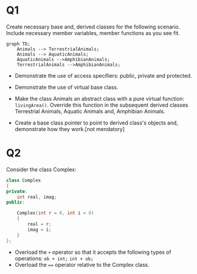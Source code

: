# Q1
Create necessary base and, derived classes for the following scenario. Include necessary member variables, member functions as you see fit.

```mermaid
graph TD;
    Animals --> TerrestrialAnimals;
    Animals --> AquaticAnimals;
    AquaticAnimals -->AmphibianAnimals;
    TerrestrialAnimals -->AmphibianAnimals;
```

- Demonstrate the use of access specifiers: public, private and protected.

- Demonstrate the use of virtual base class.

- Make the class Animals an abstract class with a pure virtual function: ``livingArea()``. Override this function in the subsequent derived classes Terrestrial Animals, Aquatic Animals and, Amphibian Animals.

- Create a base class pointer to point to derived class's objects and, demonstrate how they work.[not mendatory]


# Q2

Consider the class Complex:

```cpp
class Complex
{
private:
    int real, imag;
public:

    Complex(int r = 0, int i = 0)
    {
        real = r;
        imag = i;
    }
};
```

- Overload the ``+`` operator so that it accepts the following types of operations: ``ob + int;`` ``int + ob;``
- Overload the ``==`` operator relative to the Complex class.